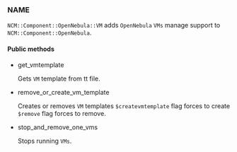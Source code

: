 
### NAME

`NCM::Component::OpenNebula::VM` adds `OpenNebula` `VMs` 
manage support to `NCM::Component::OpenNebula`.

#### Public methods

- get\_vmtemplate

    Gets `VM` template from tt file.

- remove\_or\_create\_vm\_template

    Creates or removes `VM` templates
    `$createvmtemplate` flag forces to create
    `$remove` flag forces to remove.

- stop\_and\_remove\_one\_vms

    Stops running `VMs`.
